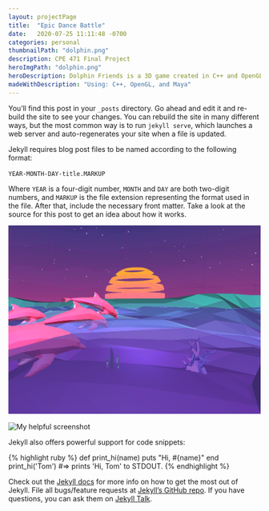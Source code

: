 ```yaml
---
layout: projectPage
title:  "Epic Dance Battle"
date:   2020-07-25 11:11:48 -0700
categories: personal
thumbnailPath: "dolphin.png"
description: CPE 471 Final Project
heroImgPath: "dolphin.png"
heroDescription: Dolphin Friends is a 3D game created in C++ and OpenGL for my Introduction to Graphics final project. It was my frist time using any graphics library, and was super fun to make. We made a very simple, lightweight game engine from scratch, including all of the rendering, lighting, texturing, shaders, etc.
madeWithDescription: "Using: C++, OpenGL, and Maya"
---
```

You’ll find this post in your `_posts` directory. Go ahead and edit it and re-build the site to see your changes. You can rebuild the site in many different ways, but the most common way is to run `jekyll serve`, which launches a web server and auto-regenerates your site when a file is updated.

Jekyll requires blog post files to be named according to the following format:

`YEAR-MONTH-DAY-title.MARKUP`

Where `YEAR` is a four-digit number, `MONTH` and `DAY` are both two-digit numbers, and `MARKUP` is the file extension representing the format used in the file. After that, include the necessary front matter. Take a look at the source for this post to get an idea about how it works.

![My helpful screenshot](assets/images/projects/hero/dolphin.png)

![My helpful screenshot](https://media.giphy.com/media/XzYQigvewDKYu0O0TF/giphy-downsized-large.gif)

Jekyll also offers powerful support for code snippets:

{% highlight ruby %}
def print_hi(name)
  puts "Hi, #{name}"
end
print_hi('Tom')
#=> prints 'Hi, Tom' to STDOUT.
{% endhighlight %}

Check out the [Jekyll docs][jekyll-docs] for more info on how to get the most out of Jekyll. File all bugs/feature requests at [Jekyll’s GitHub repo][jekyll-gh]. If you have questions, you can ask them on [Jekyll Talk][jekyll-talk].

[jekyll-docs]: https://jekyllrb.com/docs/home
[jekyll-gh]:   https://github.com/jekyll/jekyll
[jekyll-talk]: https://talk.jekyllrb.com/
